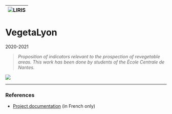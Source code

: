|![LIRIS](/partners/logo_liris_100.png#center)|
|---|

# VegetaLyon
2020-2021

>*Proposition of indicators relevant to the prospection of revegetable areas. This work has been done by students of the École Centrale de Nantes.*

![](/fr/vegetalyon/finale.png)

***

### References
* [Project documentation](/fr/vegetalyon.html) (in French only)


